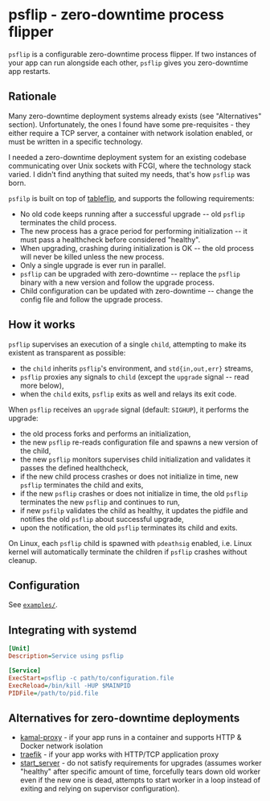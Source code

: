 # psflip - zero-downtime process flipper

`psflip` is a configurable zero-downtime process flipper. If two instances of your app can run alongside each other, `psflip` gives you zero-downtime app restarts.

## Rationale

Many zero-downtime deployment systems already exists (see "Alternatives" section). Unfortunately, the ones I found have some pre-requisites - they either require a TCP server, a container with network isolation enabled, or must be written in a specific technology.

I needed a zero-downtime deployment system for an existing codebase communicating over Unix sockets with FCGI, where the technology stack varied. I didn't find anything that suited my needs, that's how `psflip` was born.

`psfilp` is built on top of [tableflip](https://github.com/cloudflare/tableflip), and supports the following requirements:

* No old code keeps running after a successful upgrade -- old `psflip` terminates the child process.
* The new process has a grace period for performing initialization -- it must pass a healthcheck before considered "healthy".
* When upgrading, crashing during initialization is OK -- the old process will never be killed unless the new process.
* Only a single upgrade is ever run in parallel.
* `psflip` can be upgraded with zero-downtime -- replace the `psflip` binary with a new version and follow the upgrade process.
* Child configuration can be updated with zero-downtime -- change the config file and follow the upgrade process.

## How it works

`psflip` supervises an execution of a single `child`, attempting to make its existent as transparent as possible:

* the `child` inherits `psflip`'s environment, and `std{in,out,err}` streams,
* `psflip` proxies any signals to `child` (except the `upgrade` signal -- read more below),
* when the `child` exits, `psflip` exits as well and relays its exit code.

When `psflip` receives an `upgrade` signal (default: `SIGHUP`), it performs the upgrade:

* the old process forks and performs an initialization,
* the new `psflip` re-reads configuration file and spawns a new version of the child,
* the new `psflip` monitors supervises child initialization and validates it passes the defined healthcheck,
* if the new child process crashes or does not initialize in time, new `psflip` terminates the child and exits,
* if the new `psflip` crashes or does not initialize in time, the old `psflip` terminates the new `psflip` and continues to run,
* if new `psfilp` validates the child as healthy, it updates the pidfile and notifies the old `psflip` about successful upgrade,
* upon the notification, the old `psflip` terminates its child and exits.

On Linux, each `psflip` child is spawned with `pdeathsig` enabled, i.e. Linux kernel will automatically terminate the children if `psflip` crashes without cleanup.

## Configuration

See [`examples/`](https://github.com/mwek/psflip/tree/main/examples).

## Integrating with systemd

```ini
[Unit]
Description=Service using psflip

[Service]
ExecStart=psflip -c path/to/configuration.file
ExecReload=/bin/kill -HUP $MAINPID
PIDFile=/path/to/pid.file
```

## Alternatives for zero-downtime deployments

* [kamal-proxy](https://github.com/basecamp/kamal-proxy) - if your app runs in a container and supports HTTP & Docker network isolation
* [traefik](https://doc.traefik.io/traefik/) - if your app works with HTTP/TCP application proxy
* [start_server](https://metacpan.org/dist/Server-Starter/view/script/start_server) - do not satisfy requirements for upgrades (assumes worker "healthy" after specific amount of time, forcefully tears down old worker even if the new one is dead, attempts to start worker in a loop instead of exiting and relying on supervisor configuration).
